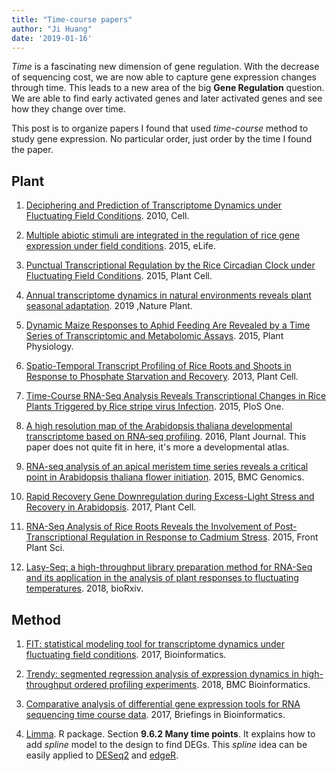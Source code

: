 ```yaml
---
title: "Time-course papers"
author: "Ji Huang"
date: '2019-01-16'
---
```


*Time* is a fascinating new dimension of gene regulation. With the decrease of sequencing cost, we are now able to capture gene expression changes through time. This leads to a new area of the big **Gene Regulation** question. We are able to find early activated genes and later activated genes and see how they change over time.

This post is to organize papers I found that used *time-course* method to study gene expression. No particular order, just order by the time I found the paper.


## Plant

1. [Deciphering and Prediction of Transcriptome Dynamics under Fluctuating Field Conditions](https://www.cell.com/abstract/S0092-8674(12)01352-9). 2010, Cell.

2. [Multiple abiotic stimuli are integrated in the regulation of rice gene expression under field conditions](https://elifesciences.org/articles/08411). 2015, eLife.

3. [Punctual Transcriptional Regulation by the Rice Circadian Clock under Fluctuating Field Conditions](http://www.plantcell.org/content/27/3/633.long). 2015, Plant Cell.

4. [Annual transcriptome dynamics in natural environments reveals plant seasonal adaptation](https://www.nature.com/articles/s41477-018-0338-z). 2019 ,Nature Plant.

5. [Dynamic Maize Responses to Aphid Feeding Are Revealed by a Time Series of Transcriptomic and Metabolomic Assays](http://www.plantphysiol.org/content/169/3/1727). 2015, Plant Physiology.

6. [Spatio-Temporal Transcript Profiling of Rice Roots and Shoots in Response to Phosphate Starvation and Recovery](http://www.plantcell.org/content/25/11/4285). 2013, Plant Cell.

7. [Time-Course RNA-Seq Analysis Reveals Transcriptional Changes in Rice Plants Triggered by Rice stripe virus Infection](https://journals.plos.org/plosone/article?id=10.1371/journal.pone.0136736). 2015, PloS One.

8. [A high resolution map of the Arabidopsis thaliana developmental transcriptome based on RNA‐seq profiling](https://onlinelibrary.wiley.com/doi/full/10.1111/tpj.13312). 2016, Plant Journal. This paper does not quite fit in here, it's more a developmental atlas.

9. [RNA-seq analysis of an apical meristem time series reveals a critical point in Arabidopsis thaliana flower initiation](https://bmcgenomics.biomedcentral.com/articles/10.1186/s12864-015-1688-9). 2015, BMC Genomics.

10. [Rapid Recovery Gene Downregulation during Excess-Light Stress and Recovery in Arabidopsis](http://www.plantcell.org/content/29/8/1836). 2017, Plant Cell.

11. [RNA-Seq Analysis of Rice Roots Reveals the Involvement of Post-Transcriptional Regulation in Response to Cadmium Stress](https://www.frontiersin.org/articles/10.3389/fpls.2015.01136/full). 2015, Front Plant Sci.

12. [Lasy-Seq: a high-throughput library preparation method for RNA-Seq and its application in the analysis of plant responses to fluctuating temperatures](https://www.biorxiv.org/content/early/2018/12/20/463596). 2018, bioRxiv.


## Method

1. [FIT: statistical modeling tool for transcriptome dynamics under fluctuating field conditions](https://academic.oup.com/bioinformatics/article/33/11/1672/2964729). 2017, Bioinformatics.

2. [Trendy: segmented regression analysis of expression dynamics in high-throughput ordered profiling experiments](https://bmcbioinformatics.biomedcentral.com/articles/10.1186/s12859-018-2405-x). 2018, BMC Bioinformatics.

3. [Comparative analysis of differential gene expression tools for RNA sequencing time course data](https://academic.oup.com/bib/advance-article/doi/10.1093/bib/bbx115/4364840). 2017, Briefings in Bioinformatics.

4. [Limma](https://bioconductor.org/packages/release/bioc/html/limma.html). R package. Section **9.6.2 Many time points**. It explains how to add *spline* model to the design to find DEGs. This *spline* idea can be easily applied to [DESeq2](https://bioconductor.org/packages/release/bioc/html/DESeq2.html) and [edgeR](https://bioconductor.org/packages/release/bioc/html/edgeR.html).